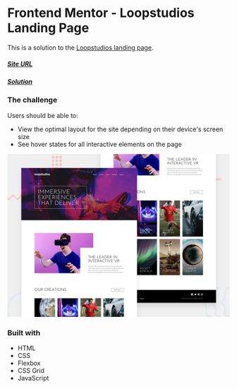 # Frontend Mentor - Loopstudios Landing Page

This is a solution to the [Loopstudios landing page](https://www.frontendmentor.io/challenges/loopstudios-landing-page-N88J5Onjw).

##### [Site URL](https://cranky-jepsen-e924b5.netlify.app/) 
##### [Solution](https://www.frontendmentor.io/solutions/loopstudios-landing-page-with-css-grid-h22CWjZoS)

### The challenge

Users should be able to:

- View the optimal layout for the site depending on their device's screen size
- See hover states for all interactive elements on the page

![](./design/desktop-preview.jpg)

### Built with
- HTML
- CSS 
- Flexbox
- CSS Grid
- JavaScript

